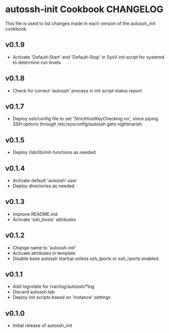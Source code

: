 autossh-init Cookbook CHANGELOG
===============================
This file is used to list changes made in each version of the
autossh_init cookbook.

v0.1.9
------
- Activate 'Default-Start' and 'Default-Stop' in SysV init script for
  systemd to determine run levels

v0.1.8
------
- Check for correct 'autossh' process in init script status report

v0.1.7
------
- Deploy ssh/config file to set 'StrictHostKeyChecking no',
  since piping SSH options through /etc/sysconfig/autossh gets nightmarish

v0.1.5
------
- Deploy /lsb/lib/init-functions as needed

v0.1.4
------
- Activate default 'autossh' user
- Deploy directories as needed

v0.1.3
------
- Improve README.md
- Activate 'ssh_hosts' attributes

v0.1.2
------
- Change name to 'autossh-init'
- Activate attributes in template
- Disable base autossh startup unless ssh_lports or ssh_rports enabled.

v0.1.1
------
- Add logrotate for /var/log/autossh/*log
- Discard autossh.tab
- Deploy init scripts based on 'instance' settings

v0.1.0
------
- Initial release of autossh_init
